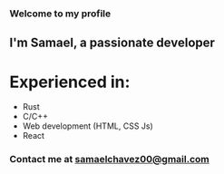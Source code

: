 ### Welcome to my profile
## I'm Samael, a passionate developer
# Experienced in:
* Rust
* C/C++
* Web development (HTML, CSS Js)
* React
### Contact me at samaelchavez00@gmail.com





